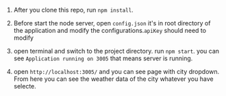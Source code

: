 1. After you clone this repo, run `npm install`.

2. Before start the node server, open `config.json` it's in root directory of the application and modify the configurations.`apiKey` should need to modify

3. open terminal and switch to the project directory. run `npm start`. you can see `Application running on 3005` that means server is running.

4. open `http://localhost:3005/` and you can see page with city dropdown. From here you can see the weather data of the city whatever you have selecte.
